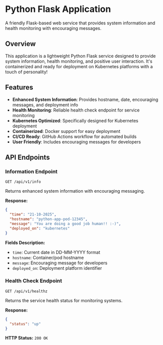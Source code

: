 # Python Flask Application

A friendly Flask-based web service that provides system information and health monitoring with encouraging messages.

## Overview

This application is a lightweight Python Flask service designed to provide system information, health monitoring, and positive user interaction. It's containerized and ready for deployment on Kubernetes platforms with a touch of personality!

## Features

- **Enhanced System Information**: Provides hostname, date, encouraging messages, and deployment info
- **Health Monitoring**: Reliable health check endpoint for service monitoring
- **Kubernetes Optimized**: Specifically designed for Kubernetes deployment
- **Containerized**: Docker support for easy deployment
- **CI/CD Ready**: GitHub Actions workflow for automated builds
- **User Friendly**: Includes encouraging messages for developers

## API Endpoints

### Information Endpoint

```
GET /api/v1/info
```

Returns enhanced system information with encouraging messaging.

**Response:**
```json
{
  "time": "21-10-2025",
  "hostname": "python-app-pod-12345",
  "message": "You are doing a good job human!! :-)",
  "deployed_on": "kubernetes"
}
```

**Fields Description:**
- `time`: Current date in DD-MM-YYYY format
- `hostname`: Container/pod hostname
- `message`: Encouraging message for developers
- `deployed_on`: Deployment platform identifier

### Health Check Endpoint

```
GET /api/v1/healthz
```

Returns the service health status for monitoring systems.

**Response:**
```json
{
  "status": "up"
}
```

**HTTP Status:** `200 OK`
